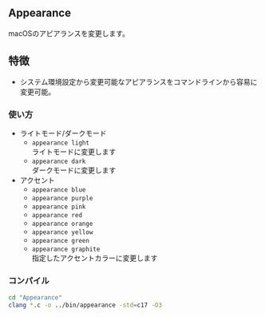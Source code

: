 ## Appearance

macOSのアピアランスを変更します。

## 特徴

* システム環境設定から変更可能なアピアランスをコマンドラインから容易に変更可能。

### 使い方

- ライトモード/ダークモード
    * `appearance light`<br>
        ライトモードに変更します
    * `appearance dark`<br>
        ダークモードに変更します
- アクセント
    * `appearance blue`<br>
    * `appearance purple`<br>
    * `appearance pink`<br>
    * `appearance red`<br>
    * `appearance orange`<br>
    * `appearance yellow`<br>
    * `appearance green`<br>
    * `appearance graphite`<br>
        指定したアクセントカラーに変更します

### コンパイル

```sh
cd "Appearance"
clang *.c -o ../bin/appearance -std=c17 -O3
```